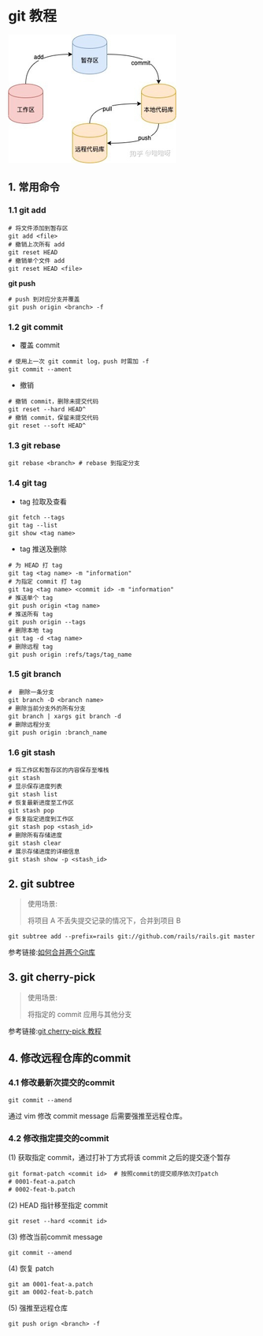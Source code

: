# git 教程

![git](../Pic/git.jpg)

## 1. 常用命令

### 1.1 git add

```shell
# 将文件添加到暂存区
git add <file>
# 撤销上次所有 add
git reset HEAD
# 撤销单个文件 add
git reset HEAD <file>
```

**git push**

```shell
# push 到对应分支并覆盖 
git push origin <branch> -f
```

### 1.2 git commit

- 覆盖 commit

```shell
# 使用上一次 git commit log，push 时需加 -f
git commit --ament
```

- 撤销

```shell
# 撤销 commit，删除未提交代码
git reset --hard HEAD^
# 撤销 commit，保留未提交代码
git reset --soft HEAD^
```

### 1.3 git rebase

```shell
git rebase <branch> # rebase 到指定分支
```

### 1.4 git tag

- tag 拉取及查看

```shell
git fetch --tags
git tag --list
git show <tag name>
```

- tag 推送及删除

```shell
# 为 HEAD 打 tag
git tag <tag name> -m "information"
# 为指定 commit 打 tag
git tag <tag name> <commit id> -m "information"
# 推送单个 tag
git push origin <tag name>
# 推送所有 tag
git push origin --tags
# 删除本地 tag
git tag -d <tag name>
# 删除远程 tag
git push origin :refs/tags/tag_name
```

### 1.5 git branch

```shell
#  删除一条分支
git branch -D <branch name>
# 删除当前分支外的所有分支
git branch | xargs git branch -d
# 删除远程分支
git push origin :branch_name
```

### 1.6 git stash

```shell
# 将工作区和暂存区的内容保存至堆栈
git stash
# 显示保存进度列表
git stash list
# 恢复最新进度至工作区
git stash pop
# 恢复指定进度到工作区
git stash pop <stash_id>
# 删除所有存储进度
git stash clear
# 展示存储进度的详细信息
git stash show -p <stash_id>
```

## 2. git subtree

> 使用场景:
>
> 将项目 A 不丢失提交记录的情况下，合并到项目 B

```shell
git subtree add --prefix=rails git://github.com/rails/rails.git master
```

参考链接:[如何合并两个Git库](https://stackoverflow.com/questions/1425892/how-do-you-merge-two-git-repositories)

## 3. git cherry-pick

> 使用场景:
>
> 将指定的 commit 应用与其他分支

参考链接:[git cherry-pick 教程](https://www.ruanyifeng.com/blog/2020/04/git-cherry-pick.html)

## 4. 修改远程仓库的commit

### 4.1 修改最新次提交的commit

```shell
git commit --amend
```

通过 vim 修改 commit message 后需要强推至远程仓库。

### 4.2 修改指定提交的commit

(1) 获取指定 commit，通过打补丁方式将该 commit 之后的提交逐个暂存

```shell
git format-patch <commit id>  # 按照commit的提交顺序依次打patch
# 0001-feat-a.patch
# 0002-feat-b.patch
```

(2) HEAD 指针移至指定 commit

```shell
git reset --hard <commit id>
```

(3) 修改当前commit message

```shell
git commit --amend
```

(4) 恢复 patch

```shell
git am 0001-feat-a.patch
git am 0002-feat-b.patch
```

(5) 强推至远程仓库

```shell
git push orign <branch> -f
```



